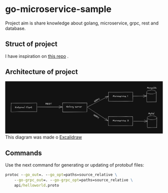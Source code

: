 # go-microservice-sample

Project aim is share knowledge about golang, microservice, grpc, rest and database.

## Struct of project

I have inspiration on [this repo](https://github.com/golang-standards/project-layout) .

## Architecture of project

![Demonstration of de architecture](docs/architecture.png)
This diagram was made o [Excalidraw](https://excalidraw.com/)

## Commands

Use the next command for generating or updating of protobuf files:

```cmd
protoc --go_out=. --go_opt=paths=source_relative \
    --go-grpc_out=. --go-grpc_opt=paths=source_relative \
    api/helloworld.proto
```
